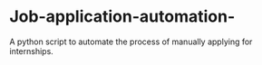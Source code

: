 # Job-application-automation-
A python script to automate the process of manually applying for internships.
